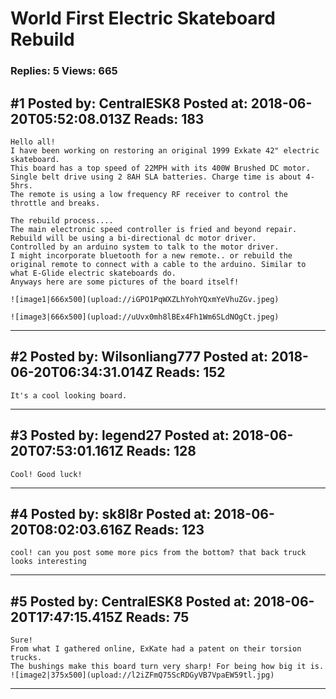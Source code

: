 # World First Electric Skateboard Rebuild

### Replies: 5 Views: 665

## \#1 Posted by: CentralESK8 Posted at: 2018-06-20T05:52:08.013Z Reads: 183

```
Hello all!
I have been working on restoring an original 1999 Exkate 42" electric skateboard.
This board has a top speed of 22MPH with its 400W Brushed DC motor.
Single belt drive using 2 8AH SLA batteries. Charge time is about 4-5hrs.
The remote is using a low frequency RF receiver to control the throttle and breaks.

The rebuild process....
The main electronic speed controller is fried and beyond repair.
Rebuild will be using a bi-directional dc motor driver.
Controlled by an arduino system to talk to the motor driver.
I might incorporate bluetooth for a new remote.. or rebuild the original remote to connect with a cable to the arduino. Similar to what E-Glide electric skateboards do.
Anyways here are some pictures of the board itself!

![image1|666x500](upload://iGPO1PqWXZLhYohYQxmYeVhuZGv.jpeg)

![image3|666x500](upload://uUvx0mh8lBEx4Fh1Wm6SLdNOgCt.jpeg)
```

---
## \#2 Posted by: Wilsonliang777 Posted at: 2018-06-20T06:34:31.014Z Reads: 152

```
It's a cool looking board.
```

---
## \#3 Posted by: legend27 Posted at: 2018-06-20T07:53:01.161Z Reads: 128

```
Cool! Good luck!
```

---
## \#4 Posted by: sk8l8r Posted at: 2018-06-20T08:02:03.616Z Reads: 123

```
cool! can you post some more pics from the bottom? that back truck looks interesting
```

---
## \#5 Posted by: CentralESK8 Posted at: 2018-06-20T17:47:15.415Z Reads: 75

```
Sure!
From what I gathered online, ExKate had a patent on their torsion trucks.
The bushings make this board turn very sharp! For being how big it is.
![image2|375x500](upload://l2iZFmQ75ScRDGyVB7VpaEW59tl.jpg)
```

---
